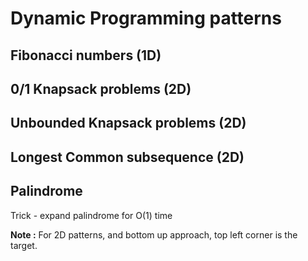 Dynamic Programming patterns
============================

Fibonacci numbers (1D)
-----------------

0/1 Knapsack problems (2D)
---------------------

Unbounded Knapsack problems (2D)
---------------------------

Longest Common subsequence (2D)
--------------------------

Palindrome
----------
Trick - expand palindrome for O(1) time

**Note :** 
For 2D patterns, and bottom up approach, top left corner is the target.